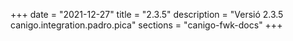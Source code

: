 +++
date        = "2021-12-27"
title       = "2.3.5"
description = "Versió 2.3.5 canigo.integration.padro.pica"
sections    = "canigo-fwk-docs"
+++